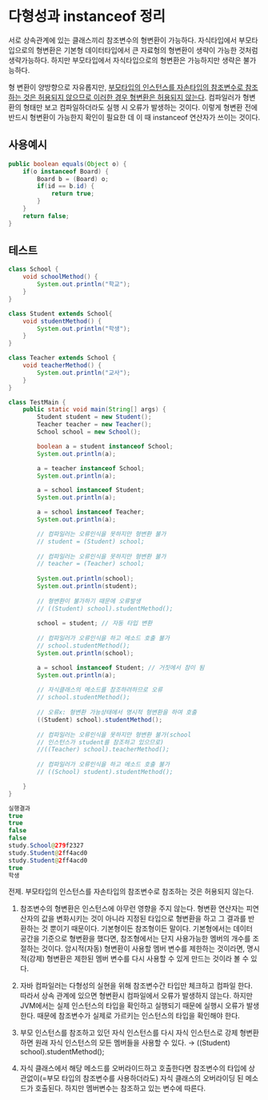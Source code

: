 # 다형성과 instanceof 정리
서로 상속관계에 있는 클래스끼리 참조변수의 형변환이 가능하다. 자식타입에서 부모타입으로의 형변환은 기본형 데이터타입에서 큰 자료형의 형변환이 생략이 가능한 것처럼 생략가능하다. 하지만 부모타입에서 자식타입으로의 형변환은 가능하지만 생략은 불가능하다. 

형 변환이 양방향으로 자유롭지만, <u>부모타입의 인스턴스를 자손타입의 참조변수로 참조하는 것은 허용되지 않으므로 이러한 경우 형변환은 허용되지 않는다</u>. 컴파일러가 형변환의 형태만 보고 컴파일하더라도 실행 시 오류가 발생하는 것이다. 이렇게 형변환 전에 반드시 형변환이 가능한지 확인이 필요한 데 이 때 instanceof 연산자가 쓰이는 것이다. 

## 사용예시

```java
public boolean equals(Object o) {
	if(o instanceof Board) {  
		Board b = (Board) o;  
		if(id == b.id) {  
			return true;
		}
	} 
	return false;
} 
```

## 테스트

```java
class School {
    void schoolMethod() {
        System.out.println("학교");
    }
}

class Student extends School{
    void studentMethod() {
        System.out.println("학생");
    }
}

class Teacher extends School {
    void teacherMethod() {
        System.out.println("교사");
    }
}

class TestMain {
    public static void main(String[] args) {
        Student student = new Student();
        Teacher teacher = new Teacher();
        School school = new School();

        boolean a = student instanceof School;
        System.out.println(a);

        a = teacher instanceof School;
        System.out.println(a);

        a = school instanceof Student;
        System.out.println(a);

        a = school instanceof Teacher;
        System.out.println(a);

        // 컴파일러는 오류인식을 못하지만 형변환 불가
        // student = (Student) school; 
        
        // 컴파일러는 오류인식을 못하지만 형변환 불가
        // teacher = (Teacher) school; 
        
        System.out.println(school);
        System.out.println(student);
        
        // 형변환이 불가하기 때문에 오류발생
        // ((Student) school).studentMethod(); 
        
        school = student; // 자동 타입 변환
        
        // 컴파일러가 오류인식을 하고 메소드 호출 불가
        // school.studentMethod(); 
        System.out.println(school);

        a = school instanceof Student; // 거짓에서 참이 됨
        System.out.println(a);
     
        // 자식클래스의 메소드를 참조하려하므로 오류
        // school.studentMethod(); 
        
        // 오류x: 형변환 가능상태에서 명시적 형변환을 하여 호출
        ((Student) school).studentMethod(); 
        
        // 컴파일러는 오류인식을 못하지만 형변환 불가(school 
        // 인스턴스가 student를 참조하고 있으므로) 
        //((Teacher) school).teacherMethod(); 
        
        // 컴파일러가 오류인식을 하고 메소드 호출 불가
        // ((School) student).studentMethod(); 

    }
}

실행결과 
true
true
false
false
study.School@279f2327
study.Student@2ff4acd0
study.Student@2ff4acd0
true
학생
```
전제. 부모타입의 인스턴스를 자손타입의 참조변수로 참조하는 것은 허용되지 않는다.         

1. 참조변수의 형변환은 인스턴스에 아무런 영향을 주지 않는다. 형변환 연산자는 피연산자의 값을 변화시키는 것이 아니라 지정된 타입으로 형변환을 하고 그 결과를 반환하는 것 뿐이기 때문이다. 기본형이든 참조형이든 말이다. 기본형에서는 데이터 공간을 기준으로 형변환을 했다면, 참조형에서는 단지 사용가능한 멤버의 개수를 조절하는 것이다. 암시적(자동) 형변환이 사용할 멤버 변수를 제한하는 것이라면, 명시적(강제) 형변환은 제한된 멤버 변수를 다시 사용할 수 있게 만드는 것이라 볼 수 있다. 

2. 자바 컴파일러는 다형성의 실현을 위해 참조변수간 타입만 체크하고 컴파일 한다. 따라서 상속 관계에 있으면 형변환시 컴파일에서 오류가 발생하지 않는다. 하지만 JVM에서는 실제 인스턴스의 타입을 확인하고 실행되기 때문에 실행시 오류가 발생한다. 때문에 참조변수가 실제로 가르키는 인스턴스의 타입을 확인해야 한다.

3. 부모 인스턴스를 참조하고 있던 자식 인스턴스를 다시 자식 인스턴스로 강제 형변환하면 원래 자식 인스턴스의 모든 멤버들을 사용할 수 있다. → ((Student) school).studentMethod();        

4. 자식 클래스에서 해당 메소드를 오버라이드하고 호출한다면 참조변수의 타입에 상관없이(=부모 타입의 참조변수를 사용하더라도) 자식 클래스의 오버라이딩 된 메소드가 호출된다. 하지만 멤버변수는 참조하고 있는 변수에 따른다.               